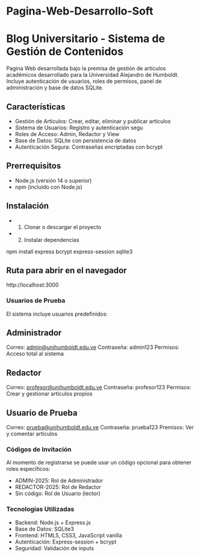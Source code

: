 # Pagina-Web-Desarrollo-Soft

# Blog Universitario - Sistema de Gestión de Contenidos

Pagina Web desarrollada bajo la premisa de gestión de artículos académicos desarrollado para la Universidad Alejandro de Humboldt. Incluye autenticación de usuarios, roles de permisos, panel de administración y base de datos SQLite.

## Características

- Gestión de Artículos: Crear, editar, eliminar y publicar artículos
- Sistema de Usuarios: Registro y autenticación segu
- Roles de Acceso: Admin, Redactor y View
- Base de Datos: SQLite con persistencia de datos
- Autenticación Segura: Contraseñas encriptadas con bcrypt

## Prerrequisitos

- Node.js (versión 14 o superior)
- npm (incluido con Node.js)

## Instalación

- 1. Clonar o descargar el proyecto

- 2. Instalar dependencias

npm install express bcrypt express-session sqlite3

## Ruta para abrir en el navegador

http://localhost:3000


### Usuarios de Prueba
El sistema incluye usuarios predefinidos:

## Administrador
Correo: admin@unihumboldt.edu.ve
Contraseña: admin123
Permisos: Acceso total al sistema

## Redactor
Correo: profesor@unihumboldt.edu.ve
Contraseña: profesor123
Permisos: Crear y gestionar artículos propios

## Usuario de Prueba
Correo: prueba@unihumboldt.edu.ve
Contraseña: prueba123
Premisos: Ver y comentar artículos


### Códigos de Invitación
Al momento de registrarse se puede usar un código opcional para obtener roles específicos:

- ADMIN-2025: Rol de Administrador
- REDACTOR-2025: Rol de Redactor
- Sin código: Rol de Usuario (lector)


### Tecnologías Utilizadas
- Backend: Node.js + Express.js
- Base de Datos: SQLite3
- Frontend: HTML5, CSS3, JavaScript vanilla
- Autenticación: Express-session + bcrypt
- Seguridad: Validación de inputs
